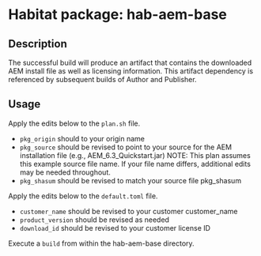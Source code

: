 # Habitat package: hab-aem-base

## Description

The successful build will produce an artifact that contains the downloaded AEM install file as well as licensing information. This artifact dependency is referenced by subsequent builds of Author and Publisher.

## Usage

Apply the edits below to the `plan.sh` file.
* `pkg_origin` should to your origin name
* `pkg_source` should be revised to point to your source for the AEM installation file (e.g., AEM_6.3_Quickstart.jar) NOTE: This plan assumes this example source file name. If your file name differs, additional edits may be needed throughout.
* `pkg_shasum` should be revised to match your source file pkg_shasum

Apply the edits below to the `default.toml` file.
* `customer_name` should be revised to your customer customer_name
* `product_version` should be revised as needed
* `download_id` should be revised to your customer license ID

Execute a `build` from within the hab-aem-base directory.
